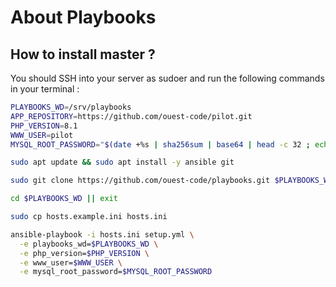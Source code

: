 # About Playbooks

## How to install master ?

You should SSH into your server as sudoer and run the following commands in your terminal :

```bash
PLAYBOOKS_WD=/srv/playbooks
APP_REPOSITORY=https://github.com/ouest-code/pilot.git
PHP_VERSION=8.1
WWW_USER=pilot
MYSQL_ROOT_PASSWORD="$(date +%s | sha256sum | base64 | head -c 32 ; echo)"

sudo apt update && sudo apt install -y ansible git

sudo git clone https://github.com/ouest-code/playbooks.git $PLAYBOOKS_WD

cd $PLAYBOOKS_WD || exit

sudo cp hosts.example.ini hosts.ini

ansible-playbook -i hosts.ini setup.yml \
  -e playbooks_wd=$PLAYBOOKS_WD \
  -e php_version=$PHP_VERSION \
  -e www_user=$WWW_USER \
  -e mysql_root_password=$MYSQL_ROOT_PASSWORD 
```
